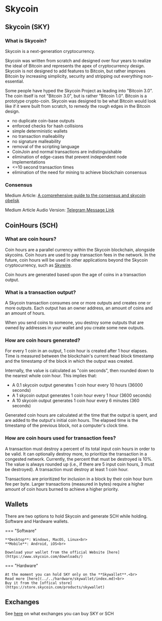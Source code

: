 # Skycoin

## Skycoin (SKY)

### What is Skycoin?

Skycoin is a next-generation cryptocurrency.

Skycoin was written from scratch and designed over four years to realize the ideal of Bitcoin and represents the apex of cryptocurrency design. Skycoin is not designed to add features to Bitcoin, but rather improves Bitcoin by increasing simplicity, security and stripping out everything non-essential.

Some people have hyped the Skycoin Project as leading into "Bitcoin 3.0". The coin itself is not "Bitcoin 3.0", but is rather "Bitcoin 1.0". Bitcoin is a prototype crypto-coin. Skycoin was designed to be what Bitcoin would look like if it were built from scratch, to remedy the rough edges in the Bitcoin design.

* no duplicate coin-base outputs
* enforced checks for hash collisions
* simple deterministic wallets
* no transaction malleability
* no signature malleability
* removal of the scripting language
* CoinJoin and normal transactions are indistinguishable
* elimination of edge-cases that prevent independent node implementations
* <=10 second transaction times
* elimination of the need for mining to achieve blockchain consensus

### Consensus

Medium Article: [A comprehensive guide to the consensus and skycoin obelisk](https://medium.com/@bksquared1024/a-comprehensive-guide-to-consensus-and-skycoins-obelisk-ed8b768749ff)

Medium Article Audio Version: [Telegram Message Link](https://t.me/SkyfleetNews/2757)

## CoinHours (SCH)

### What are coin hours?

Coin hours are a parallel currency within the Skycoin blockchain, alongside skycoins.  Coin hours are used to pay transaction fees in the network.  In the future, coin hours will be used in other applications beyond the Skycoin cryptocurrency, such as [Skywire](../../skywire/wiki).

Coin hours are generated based upon the age of coins in a transaction output.

### What is a transaction output?

A Skycoin transaction consumes one or more outputs and creates one or more outputs.  Each output has an owner address, an amount of coins and an amount of hours.

When you send coins to someone, you destroy some outputs that are owned by addresses in your wallet and you create some new outputs.

### How are coin hours generated?

For every 1 coin in an output, 1 coin hour is created after 1 hour elapses.  Time is measured between the blockchain's current head block timestamp and the timestamp of the block in which the output was created.

Internally, the value is calculated as "coin seconds", then rounded down to the nearest whole coin hour. This implies that:

* A 0.1 skycoin output generates 1 coin hour every 10 hours (36000 seconds)
* A 1 skycoin output generates 1 coin hour every 1 hour (3600 seconds)
* A 10 skycoin output generates 1 coin hour every 6 minutes (360 seconds)

Generated coin hours are calculated at the time that the output is spent, and are added to the output's initial coin hours.  The elapsed time is the timestamp of the previous block, not a computer's clock time.

### How are coin hours used for transaction fees?

A transaction must destroy a percent of its total input coin hours in order to be valid.  It can optionally destroy more, to prioritize the transaction in a congested network.  Currently, the percent that must be destroyed is 10%. The value is always rounded up (i.e., if there are 5 input coin hours, 3 must be destroyed).  A transaction must destroy at least 1 coin hour.

Transactions are prioritized for inclusion in a block by their coin hour burn fee per byte.  Larger transactions (measured in bytes) require a higher amount of coin hours burned to achieve a higher priority.  

## Wallets

There are two options to hold Skycoin and generate SCH while holding. Software and Hardware wallets.

=== "Software"

    **Desktop**: Windows, MacOS, Linux<br>
    **Mobile**: Android, iOS<br>

    Download your wallet from the official Website [here](https://www.skycoin.com/downloads/)

=== "Hardware"

    At the moment you can hold SKY only on the **Skywallet**.<br>
    Read more [here](../../hardware/skywallet/index.md)<br>
    Buy it from the [offical store](https://store.skycoin.com/products/skywallet)

## Exchanges

See [here](../../exchanges.md) on what exchanges you can buy SKY or SCH
